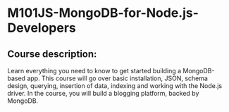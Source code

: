 # M101JS-MongoDB-for-Node.js-Developers

## Course description:

Learn everything you need to know to get started building a MongoDB-based app. This course will go over basic installation, JSON, schema design, querying, insertion of data, indexing and working with the Node.js driver. In the course, you will build a blogging platform, backed by MongoDB. 
